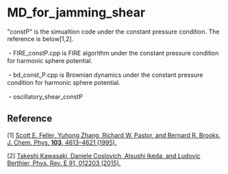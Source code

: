 # MD_for_jamming_shear

"constP" is the simualtion code under the constant pressure condition. The reference is below[1,2].

・FIRE_constP.cpp is FIRE algorithm under the constant pressure condition for harmonic sphere potential.

・bd_const_P.cpp is Brownian dynamics under the constant pressure condition for harmonic sphere potential.

・oscillatory_shear_constP

## Reference
[1] [Scott E. Feller, Yuhong Zhang, Richard W. Pastor, and Bernard R. Brooks, J. Chem. Phys. **103**, 4613–4621 (1995).](https://pubs.aip.org/aip/jcp/article/103/11/4613/180005/Constant-pressure-molecular-dynamics-simulation)

[2] [Takeshi Kawasaki, Daniele Coslovich, Atsushi Ikeda, and Ludovic Berthier, Phys. Rev. E 91, 012203 (2015).](https://journals.aps.org/pre/abstract/10.1103/PhysRevE.91.012203)

